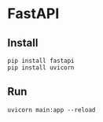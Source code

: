 # FastAPI
## Install
```
pip install fastapi
pip install uvicorn
```
## Run
```
uvicorn main:app --reload
```

